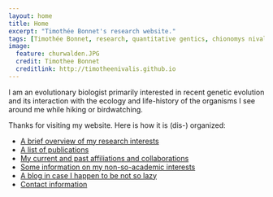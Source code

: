 ```yaml
---
layout: home
title: Home
excerpt: "Timothée Bonnet's research website."
tags: [Timothée Bonnet, research, quantitative gentics, chionomys nivalis, snow vole, home]
image:
  feature: churwalden.JPG
  credit: Timothee Bonnet
  creditlink: http://timotheenivalis.github.io
---
```

I am an evolutionary biologist primarily interested in recent genetic evolution and its interaction with the ecology and life-history of the organisms I see around me while hiking or birdwatching.

Thanks for visiting my website. Here is how it is (dis-) organized:
- [A brief overview of my research interests](/research/)
- [A list of publications](/publications/)
- [My current and past affiliations and collaborations](/dispersal/)
- [Some information on my non-so-academic interests](/outside/)
- [A blog in case I happen to be not so lazy](/posts/)
- [Contact information](/contact/)
